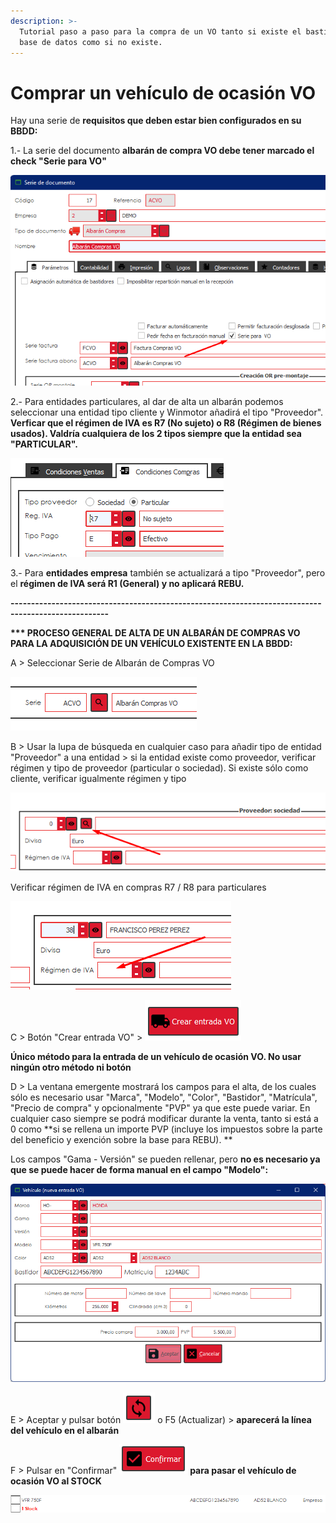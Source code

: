 ```yaml
---
description: >-
  Tutorial paso a paso para la compra de un VO tanto si existe el bastidor en la
  base de datos como si no existe.
---
```


# Comprar un vehículo de ocasión VO

Hay una serie de **requisitos que deben estar bien configurados en su BBDD:**

1.- La serie del documento **albarán de compra VO debe tener marcado el check "Serie para VO"**

![](<../.gitbook/assets/image (607).png>)

2.- Para entidades particulares, al dar de alta un albarán podemos seleccionar una entidad tipo cliente y Winmotor añadirá el tipo "Proveedor". **Verficar que el régimen de IVA es R7 (No sujeto) o R8 (Régimen de bienes usados). Valdría cualquiera de los 2 tipos siempre que la entidad sea "PARTICULAR".**

![](<../.gitbook/assets/image (606).png>)

3.- Para **entidades empresa** también se actualizará a tipo "Proveedor", pero el **régimen de IVA será R1 (General) y no aplicará REBU.**

**----------------------------------------------------------------------------------------------------**

**\*\*\* PROCESO GENERAL DE ALTA DE UN ALBARÁN DE COMPRAS VO PARA LA ADQUISICIÓN DE UN VEHÍCULO EXISTENTE EN LA BBDD:**

A > Seleccionar Serie de Albarán de Compras VO

![](<../.gitbook/assets/image (613).png>)

B > Usar la lupa de búsqueda en cualquier caso para añadir tipo de entidad "Proveedor" a una entidad > si la entidad existe como proveedor, verificar régimen y tipo de proveedor (particular o sociedad). Si existe sólo como cliente, verificar igualmente régimen y tipo

![](<../.gitbook/assets/image (611).png>)

Verificar régimen de IVA en compras R7 / R8 para particulares

![](<../.gitbook/assets/image (614).png>)

C > Botón "Crear entrada VO" > ![](<../.gitbook/assets/image (610).png>)

**Único método para la entrada de un vehículo de ocasión VO. No usar ningún otro método ni botón**

D > La ventana emergente mostrará los campos para el alta, de los cuales sólo es necesario usar "Marca", "Modelo", "Color", "Bastidor", "Matrícula", "Precio de compra" y opcionalmente "PVP" ya que este puede variar. En cualquier caso siempre se podrá modificar durante la venta, tanto si está a 0 como **si se rellena un importe PVP (incluye los impuestos sobre la parte del beneficio y exención sobre la base para REBU). **

Los campos "Gama - Versión" se pueden rellenar, pero **no es necesario ya que se puede hacer de forma manual en el campo "Modelo":**

![](<../.gitbook/assets/image (612).png>)

E > Aceptar y pulsar botón ![](<../.gitbook/assets/image (609).png>) o F5 (Actualizar) > **aparecerá la línea del vehículo en el albarán**

F > Pulsar en "Confirmar" ![](<../.gitbook/assets/image (605).png>) **para pasar el vehículo de ocasión VO al STOCK**

****![](<../.gitbook/assets/image (608).png>)****
